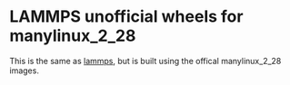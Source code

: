 # LAMMPS unofficial wheels for manylinux_2_28

This is the same as [lammps](https://pypi.org/project/lammps/), but is built using the offical manylinux_2_28 images.
